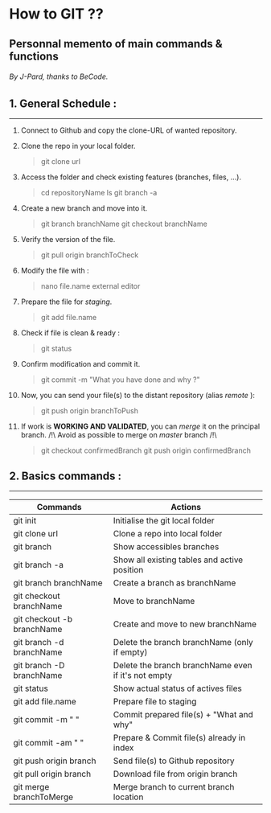 # How to GIT ??
## Personnal memento of main commands & functions
###### By J-Pard, thanks to BeCode.

 ## 1. General Schedule :  
-------------

1. Connect to Github and copy the clone-URL of wanted repository.
2. Clone the repo in your local folder.
      > git clone url
3. Access the folder and check existing features (branches, files, ...).
      > cd repositoryName
      > ls
      > git branch -a
4. Create a new branch and move into it.
      > git branch branchName 
      > git checkout branchName
5. Verify the version of the file.
      > git pull origin branchToCheck
6. Modify the file with :
      > nano file.name
      > external editor
7. Prepare the file for *staging*.
      > git add file.name
8. Check if file is clean & ready :
      > git status
9. Confirm modification and commit it.
      > git commit -m "What you have done and why ?"
10. Now, you can send your file(s) to the distant repository (alias *remote* ):
      > git push origin branchToPush

11. If work is **WORKING AND VALIDATED**, you can *merge* it on the principal branch.
/!\ Avoid as possible to merge on *master* branch /!\
      > git checkout confirmedBranch
      > git push origin confirmedBranch  

 ## 2. Basics commands :  
-------------

| Commands                   | Actions                                             |
| -------------------------- | --------------------------------------------------- |
| git init                   | Initialise the git local folder                     |
| git clone url              | Clone a repo into local folder                      |
| git branch                 | Show accessibles branches                           |
| git branch -a              | Show all existing tables and active position        |
| git branch branchName      | Create a branch as branchName                       |
| git checkout branchName    | Move to branchName                                  |
| git checkout -b branchName | Create and move to new branchName                   |
| git branch -d branchName   | Delete the branch branchName (only if empty)        |
| git branch -D branchName   | Delete the branch branchName even if it's not empty |
| git status                 | Show actual status of actives files                 |
| git add file.name          | Prepare file to staging                             |
| git commit -m " "          | Commit prepared file(s) + "What and why"            |
| git commit -am " "         | Prepare & Commit file(s) already in index           |
| git push origin branch     | Send file(s) to Github repository                   |
| git pull origin branch     | Download file from origin branch                    |
| git merge branchToMerge    | Merge branch to current branch location             |
